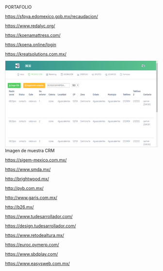 PORTAFOLIO

https://sfpya.edomexico.gob.mx/recaudacion/

https://www.redalyc.org/

https://koenamattress.com/

https://koena.online/login

https://kreatsolutions.com.mx/

![Screenshot](Captura.PNG)
Imagen de muestra CRM 

https://sigem-mexico.com.mx/

https://www.smda.mx/

http://brightwood.mx/

http://pyb.com.mx/

http://www.garis.com.mx/

http://b26.mx/

https://www.tudesarrollador.com/

https://design.tudesarrollador.com/

https://www.retodealtura.mx/

https://euroc.pymerp.com/

https://www.sbdplay.com/

https://www.easysweb.com.mx/
